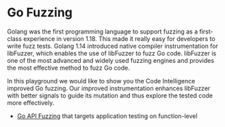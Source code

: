 # Go Fuzzing
Golang was the first programming language to support fuzzing as a first-class experience in version 1.18. This made it really easy for developers to write fuzz tests. Golang 1.14 introduced native compiler instrumentation for libFuzzer, which enables the use of libFuzzer to fuzz Go code. libFuzzer is one of the most advanced and widely used fuzzing engines and provides the most effective method to fuzz Go code.

In this playground we would like to show you the Code Intelligence improved Go fuzzing. Our improved instrumentation enhances libFuzzer with better signals to guide its mutation and thus explore the tested code more effectively. 

* [Go API Fuzzing](https://github.com/ci-fuzz/CI-Fuzz-Playground/tree/main/go/api_fuzzing) that targets application testing on function-level